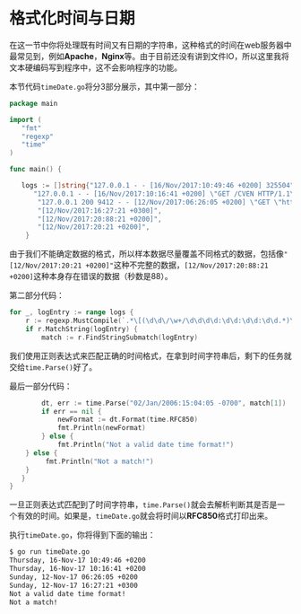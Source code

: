 # **格式化时间与日期**

在这一节中你将处理既有时间又有日期的字符串，这种格式的时间在web服务器中最常见到，例如**Apache**，**Nginx**等。由于目前还没有讲到文件IO，所以这里我将文本硬编码写到程序中，这不会影响程序的功能。

本节代码`timeDate.go`将分3部分展示，其中第一部分：

```go
package main

import (
   "fmt"
   "regexp"
   "time"
)

func main() {

   logs := []string{"127.0.0.1 - - [16/Nov/2017:10:49:46 +0200] 325504",
      "127.0.0.1 - - [16/Nov/2017:10:16:41 +0200] \"GET /CVEN HTTP/1.1\" 200 12531 \"-\" \"Mozilla/5.0 AppleWebKit/537.36",
       "127.0.0.1 200 9412 - - [12/Nov/2017:06:26:05 +0200] \"GET \"http://www.mtsoukalos.eu/taxonomy/term/47\" 1507",
       "[12/Nov/2017:16:27:21 +0300]",
       "[12/Nov/2017:20:88:21 +0200]",
       "[12/Nov/2017:20:21 +0200]",
    }
```

由于我们不能确定数据的格式，所以样本数据尽量覆盖不同格式的数据，包括像`"[12/Nov/2017:20:21 +0200]"`这种不完整的数据，`[12/Nov/2017:20:88:21 +0200]`这种本身存在错误的数据（秒数是88）。

第二部分代码：

```go
for _, logEntry := range logs {
    r := regexp.MustCompile(`.*\[(\d\d\/\w+/\d\d\d\d:\d\d:\d\d:\d\d.*)\].*`)
    if r.MatchString(logEntry) {
        match := r.FindStringSubmatch(logEntry)
```

我们使用正则表达式来匹配正确的时间格式，在拿到时间字符串后，剩下的任务就交给`time.Parse()`好了。

最后一部分代码：

```go
        dt, err := time.Parse("02/Jan/2006:15:04:05 -0700", match[1])
        if err == nil {
            newFormat := dt.Format(time.RFC850)
            fmt.Println(newFormat)
        } else {
            fmt.Println("Not a valid date time format!")
    } else {
         fmt.Println("Not a match!")
    }
   }
}
```

一旦正则表达式匹配到了时间字符串，`time.Parse()`就会去解析判断其是否是一个有效的时间。如果是，`timeDate.go`就会将时间以**RFC850**格式打印出来。

执行`timeDate.go`，你将得到下面的输出：

```bash
$ go run timeDate.go
Thursday, 16-Nov-17 10:49:46 +0200
Thursday, 16-Nov-17 10:16:41 +0200
Sunday, 12-Nov-17 06:26:05 +0200
Sunday, 12-Nov-17 16:27:21 +0300
Not a valid date time format!
Not a match!
```
